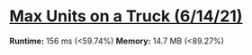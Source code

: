# [Max Units on a Truck (6/14/21)](https://leetcode.com/problems/maximum-units-on-a-truck/)
**Runtime:**	156 ms (<59.74%)
**Memory:**  	14.7 MB (<89.27%)